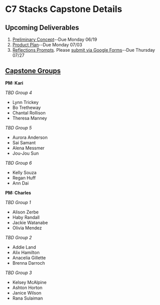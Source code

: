 # C7 Stacks Capstone Details

## Upcoming Deliverables
1. [Preliminary Concept](/concept.md)--Due Monday 06/19
1. [Product Plan](/product-plan.md)--Due Monday 07/03
1. [Reflections Prompts](/reflections.md). Please [submit via Google Forms](https://goo.gl/forms/LcvsOvHL4JLSgqTJ2)--Due Thursday 07/27

## [Capstone Groups](/groups.md)
**PM: Kari**

_TBD Group 4_
- Lynn Trickey
- Bo Tretheway
- Chantal Rollison
- Theresa Manney

_TBD Group 5_
- Aurora Anderson
- Sai Samant
- Alena Messmer
- Jou-Jou Sun

_TBD Group 6_
- Kelly Souza
- Regan Huff
- Ann Dai

**PM: Charles**

_TBD Group 1_
- Alison Zerbe
- Haby Randall
- Jackie Watanabe
- Olivia Mendez

_TBD Group 2_
- Addie Land
- Alix Hamilton
- Anacelia Gillette
- Brenna Darroch

_TBD Group 3_
- Kelsey McAlpine
- Ashton Horton
- Janice Wilson
- Rana Sulaiman
